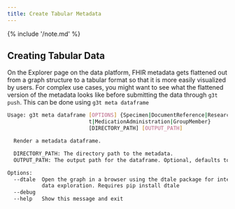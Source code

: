 ```yaml
---
title: Create Tabular Metadata
---
```


{% include '/note.md' %}

## Creating Tabular Data

On the Explorer page on the data platform, FHIR metadata gets flattened out from a graph structure to a tabular format so that it is more easily visualized by users. For complex use cases, you might want to see what the flattened version of the metadata looks like before submitting the data through `g3t push`. This can be done using `g3t meta dataframe`

```sh
Usage: g3t meta dataframe [OPTIONS] {Specimen|DocumentReference|ResearchSubjec
                          t|MedicationAdministration|GroupMember}
                          [DIRECTORY_PATH] [OUTPUT_PATH]

  Render a metadata dataframe.

  DIRECTORY_PATH: The directory path to the metadata.
  OUTPUT_PATH: The output path for the dataframe. Optional, defaults to "{Specimen|DocumentReference|ResearchSubject|MedicationAdministration|GroupMember}.csv"

Options:
  --dtale  Open the graph in a browser using the dtale package for interactive
           data exploration. Requires pip install dtale
  --debug
  --help   Show this message and exit
```
